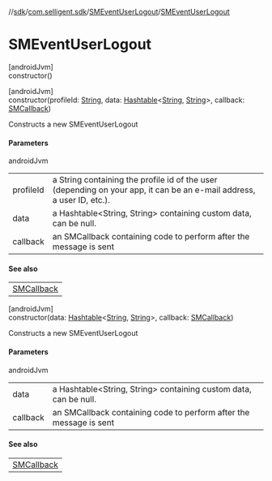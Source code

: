 //[sdk](../../../index.md)/[com.selligent.sdk](../index.md)/[SMEventUserLogout](index.md)/[SMEventUserLogout](-s-m-event-user-logout.md)

# SMEventUserLogout

[androidJvm]\
constructor()

[androidJvm]\
constructor(profileId: [String](https://developer.android.com/reference/kotlin/java/lang/String.html), data: [Hashtable](https://developer.android.com/reference/kotlin/java/util/Hashtable.html)&lt;[String](https://developer.android.com/reference/kotlin/java/lang/String.html), [String](https://developer.android.com/reference/kotlin/java/lang/String.html)&gt;, callback: [SMCallback](../-s-m-callback/index.md))

Constructs a new SMEventUserLogout

#### Parameters

androidJvm

| | |
|---|---|
| profileId | a String containing the profile id of the user (depending on your app, it can be an e-mail address, a user ID, etc.). |
| data | a Hashtable<String, String> containing custom data, can be null. |
| callback | an SMCallback containing code to perform after the message is sent |

#### See also

| |
|---|
| [SMCallback](../-s-m-callback/index.md) |

[androidJvm]\
constructor(data: [Hashtable](https://developer.android.com/reference/kotlin/java/util/Hashtable.html)&lt;[String](https://developer.android.com/reference/kotlin/java/lang/String.html), [String](https://developer.android.com/reference/kotlin/java/lang/String.html)&gt;, callback: [SMCallback](../-s-m-callback/index.md))

Constructs a new SMEventUserLogout

#### Parameters

androidJvm

| | |
|---|---|
| data | a Hashtable<String, String> containing custom data, can be null. |
| callback | an SMCallback containing code to perform after the message is sent |

#### See also

| |
|---|
| [SMCallback](../-s-m-callback/index.md) |
